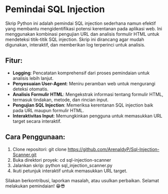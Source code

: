 # Pemindai SQL Injection

Skrip Python ini adalah pemindai SQL injection sederhana namun efektif yang membantu mengidentifikasi potensi kerentanan pada aplikasi web. Ini menggunakan kombinasi pengujian URL dan analisis formulir HTML untuk mendeteksi titik-titik SQL injection. Skrip ini dirancang agar mudah digunakan, interaktif, dan memberikan log terperinci untuk analisis.

## Fitur:

- **Logging**: Pencatatan komprehensif dari proses pemindaian untuk analisis lebih lanjut.
- **Penyesuaian User-Agent**: Meniru peramban web untuk mengurangi deteksi otomatis.
- **Analisis Formulir HTML**: Mengekstrak informasi tentang formulir HTML, termasuk tindakan, metode, dan rincian input.
- **Pengujian SQL Injection**: Memeriksa kerentanan SQL injection baik pada URL maupun formulir HTML.
- **Interaktivitas Input**: Memungkinkan pengguna untuk memasukkan URL target secara interaktif.

## Cara Penggunaan:
1. Clone repositori: git clone https://github.com/ArenaldyP/Sql-Injection-Scanner.git
2. Buka direktori proyek: cd sql-injection-scanner
3. Jalankan skrip: python sql_injection_scanner.py
4. Ikuti petunjuk interaktif untuk memasukkan URL target.


Silakan berkontribusi, laporkan masalah, atau usulkan perbaikan. Selamat melakukan pemindaian! 😁😎

